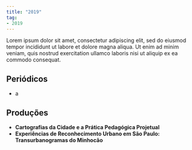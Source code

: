 ```yaml
---
title: "2019"
tag:
- 2019
---
```


Lorem ipsum dolor sit amet, consectetur adipiscing elit, sed do eiusmod tempor incididunt ut labore et dolore magna aliqua. Ut enim ad minim veniam, quis nostrud exercitation ullamco laboris nisi ut aliquip ex ea commodo consequat.

## Periódicos
- a

## Produções
- **Cartografias da Cidade e a Prática Pedagógica Projetual**
- **Experiências de Reconhecimento Urbano em São Paulo: Transurbanogramas do Minhocão**